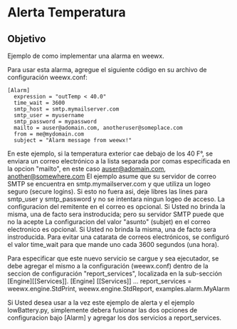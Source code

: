 # Alerta Temperatura

## Objetivo

Ejemplo de como implementar una alarma en weewx. 

Para usar esta alarma, agregue el siguiente código en su archivo de configuración weewx.conf:

```
[Alarm]
  expression = "outTemp < 40.0"
  time_wait = 3600
  smtp_host = smtp.mymailserver.com
  smtp_user = myusername
  smtp_password = mypassword
  mailto = auser@adomain.com, anotheruser@someplace.com
  from = me@mydomain.com
  subject = "Alarm message from weewx!"
```

En este ejemplo, si la temperatura exterior cae debajo de los 40 F°, se enviara un correo electrónico
a la lista separada por comas especificada en la opcion "mailto", en este caso
auser@adomain.com, another@somewhere.com
El ejemplo asume que su servidor de correo SMTP se encuentra en smtp.mymailserver.com y
que utiliza un logeo seguro (secure logins). Si esto no fuera asi, deje libres las lines
para smtp_user y smtp_password y no se intentara ningun logeo de acceso.
La configuracion del remitente en el correo es opcional. Si Usted no brinda la misma, una de facto sera instroducida; pero
su servidor SMTP puede que no la acepte
La configuracion del valor "asunto" (subjet) en el correo electronico es opcional. Si Usted no brinda la misma, una de facto sera instroducida.
Para evitar una catarata de correos electrónicos, se configuró el valor time_wait para que mande uno cada 3600 segundos (una hora).


Para especificar que este nuevo servicio se cargue y sea ejecutador, se debe agregar el mismo a la
configuración (weewx.conf) dentro de la seccion de configuración "report_services", localizada en la sub-sección [Engine][[Services]].
[Engine]
  [[Services]]
    ...
    report_services = weewx.engine.StdPrint, weewx.engine.StdReport, examples.alarm.MyAlarm



Si Usted desea usar a la vez este ejemplo de alerta y el ejemplo lowBattery.py, simplemente debera fusionar
las dos opciones de configuracion bajo [Alarm] y agregar los dos servicios a
report_services.
